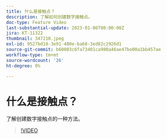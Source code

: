 ```yaml
---
title: 什么是接触点？
description: 了解如何创建数字接触点。
doc-type: Feature Video
last-substantial-update: 2023-01-06T00:00:00Z
jira: KT-11322
thumbnail: 347210.jpeg
exl-id: 9527bd18-3e91-400e-ba68-3ed82c2926d1
source-git-commit: b60003c6fa73401ca980a46ae47be00a1bb457ae
workflow-type: tm+mt
source-wordcount: '26'
ht-degree: 0%

---
```


# 什么是接触点？

了解创建数字接触点的一种方法。

>[!VIDEO](https://video.tv.adobe.com/v/347210/?quality=12&learn=on)
